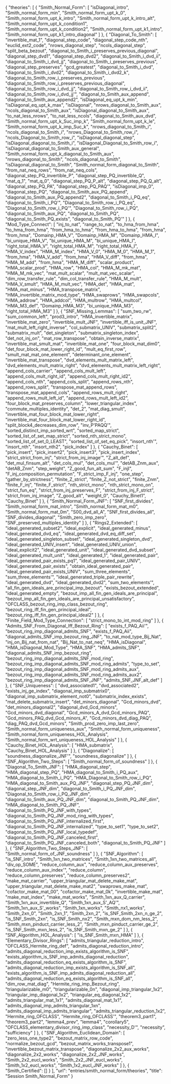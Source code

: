 {
    "theories": [
        {
            "Smith_Normal_Form": [
                "isDiagonal_intro",
                "Smith_normal_form_min",
                "Smith_normal_form_upt_k_0",
                "Smith_normal_form_upt_k_intro",
                "Smith_normal_form_upt_k_intro_alt",
                "Smith_normal_form_upt_k_condition1",
                "Smith_normal_form_upt_k_condition2",
                "Smith_normal_form_upt_k1_intro",
                "Smith_normal_form_upt_k1_intro_diagonal"
            ]
        },
        {
            "Diagonal_To_Smith": [
                "invertible_mat_1",
                "diagonal_step_code",
                "diagonal_step_code_nth",
                "euclid_ext2_code",
                "nrows_diagonal_step",
                "ncols_diagonal_step",
                "split_beta_bezout",
                "diagonal_to_Smith_i_preserves_previous_diagonal",
                "diagonal_step_dvd1",
                "diagonal_step_dvd2",
                "diagonal_to_Smith_i_dvd_ii",
                "diagonal_to_Smith_i_dvd_jj",
                "diagonal_to_Smith_i_preserves_previous",
                "diagonal_step_preserves",
                "gcd_greatest",
                "diagonal_to_Smith_i_dvd",
                "diagonal_to_Smith_i_dvd2",
                "diagonal_to_Smith_i_dvd2_k",
                "diagonal_to_Smith_row_i_preserves_previous",
                "diagonal_to_Smith_row_i_preserves_previous_diagonal",
                "diagonal_to_Smith_row_i_dvd_jj",
                "diagonal_to_Smith_row_i_dvd_ii",
                "diagonal_to_Smith_row_i_dvd_jj'",
                "diagonal_to_Smith_aux_append",
                "diagonal_to_Smith_aux_append2",
                "isDiagonal_eq_upt_k_min",
                "isDiagonal_eq_upt_k_max",
                "isDiagonal",
                "nrows_diagonal_to_Smith_aux",
                "ncols_diagonal_to_Smith_aux",
                "isDiagonal_diagonal_to_Smith_aux",
                "to_nat_less_nrows",
                "to_nat_less_ncols",
                "diagonal_to_Smith_aux_dvd",
                "Smith_normal_form_upt_k_Suc_imp_k",
                "Smith_normal_form_upt_k_le",
                "Smith_normal_form_upt_k_imp_Suc_k",
                "nrows_diagonal_to_Smith_i",
                "ncols_diagonal_to_Smith_i",
                "nrows_Diagonal_to_Smith_row_i",
                "ncols_Diagonal_to_Smith_row_i",
                "isDiagonal_diagonal_step",
                "isDiagonal_diagonal_to_Smith_i",
                "isDiagonal_Diagonal_to_Smith_row_i",
                "isDiagonal_diagonal_to_Smith_aux_general",
                "Smith_normal_form_upt_k_diagonal_to_Smith_aux",
                "nrows_diagonal_to_Smith",
                "ncols_diagonal_to_Smith",
                "isDiagonal_diagonal_to_Smith",
                "Smith_normal_form_diagonal_to_Smith",
                "from_nat_neq_rows",
                "from_nat_neq_cols",
                "diagonal_step_PQ_invertible_P",
                "diagonal_step_PQ_invertible_Q",
                "mat_q_1",
                "mat_q_0",
                "diagonal_step_PQ_P_alt",
                "diagonal_step_PQ_Q_alt",
                "diagonal_step_PQ_PA",
                "diagonal_step_PQ_PAQ'",
                "isDiagonal_imp_0",
                "diagonal_step_PQ",
                "diagonal_to_Smith_aux_PQ_append",
                "diagonal_to_Smith_aux_PQ_append2",
                "diagonal_to_Smith_i_PQ_eq",
                "diagonal_to_Smith_i_PQ'",
                "Diagonal_to_Smith_row_i_PQ_eq",
                "Diagonal_to_Smith_row_i_PQ'",
                "Diagonal_to_Smith_row_i_PQ",
                "diagonal_to_Smith_aux_PQ",
                "diagonal_to_Smith_PQ",
                "diagonal_to_Smith_PQ_exists",
                "diagonal_to_Smith_PQ'"
            ]
        },
        {
            "Mod_Type_Connect": [
                "inj_to_nat",
                "range_to_nat",
                "to_hma_from_hma",
                "to_hma_from_hma",
                "from_hma_to_hma",
                "from_hma_to_hma",
                "from_hma",
                "from_hma",
                "Domainp_HMA_V",
                "Domainp_HMA_M",
                "Domainp_HMA_I",
                "bi_unique_HMA_V",
                "bi_unique_HMA_M",
                "bi_unique_HMA_I",
                "right_total_HMA_V",
                "right_total_HMA_M",
                "right_total_HMA_I",
                "HMA_V_index",
                "HMA_M_index",
                "HMA_V_0",
                "HMA_M_0",
                "HMA_M_1",
                "from_hma",
                "HMA_V_add",
                "from_hma",
                "HMA_V_diff",
                "from_hma",
                "HMA_M_add",
                "from_hma",
                "HMA_M_diff",
                "scalar_product",
                "HMA_scalar_prod",
                "HMA_row",
                "HMA_col",
                "HMA_M_mk_mat",
                "HMA_M_mk_vec",
                "mat_mult_scalar",
                "mult_mat_vec_scalar",
                "dim_row_transfer_rule",
                "dim_col_transfer_rule",
                "HMA_M_mult",
                "HMA_V_smult",
                "HMA_M_mult_vec",
                "HMA_det",
                "HMA_mat",
                "HMA_mat_minus",
                "HMA_transpose_matrix",
                "HMA_invertible_matrix_mod_type",
                "HMA_swaprows",
                "HMA_swapcols",
                "HMA_addrow",
                "HMA_addcol",
                "HMA_multrow",
                "HMA_multcol",
                "HMA_M3_def",
                "Domainp_HMA_M3",
                "bi_unique_HMA_M3",
                "right_total_HMA_M3"
            ]
        },
        {
            "SNF_Missing_Lemmas": [
                "sum_two_rw",
                "sum_common_left",
                "prod3_intro",
                "HMA_invertible_matrix",
                "invertible_mat_zero",
                "invertible_mult_JNF",
                "invertible_iff_is_unit_JNF",
                "mat_mult_left_right_inverse",
                "col_submatrix_UNIV",
                "submatrix_split2",
                "submatrix_mult",
                "det_singleton",
                "submatrix_singleton_index",
                "det_not_inj_on",
                "mat_row_transpose",
                "obtain_inverse_matrix",
                "invertible_mat_smult_mat",
                "invertible_mat_one",
                "four_block_mat_dim0",
                "det_four_block_mat_lower_right_id",
                "mult_eq_first_row",
                "smult_mat_mat_one_element",
                "determinant_one_element",
                "invertible_mat_transpose",
                "dvd_elements_mult_matrix_left",
                "dvd_elements_mult_matrix_right",
                "dvd_elements_mult_matrix_left_right",
                "append_cols_carrier",
                "append_cols_mult_left",
                "append_cols_mult_right_id",
                "append_cols_mult_right_id2",
                "append_cols_nth",
                "append_cols_split",
                "append_rows_nth",
                "append_rows_split",
                "transpose_mat_append_rows",
                "transpose_mat_append_cols",
                "append_rows_mult_right",
                "append_rows_mult_left_id",
                "append_rows_mult_left_id2",
                "four_block_mat_preserves_column",
                "lower_triangular_index",
                "commute_multiples_identity",
                "det_2",
                "mat_diag_smult",
                "invertible_mat_four_block_mat_lower_right",
                "invertible_mat_four_block_mat_lower_right_id",
                "split_block4_decreases_dim_row",
                "inv_P'PAQQ'",
                "sorted_distinct_imp_sorted_wrt",
                "sorted_map_strict",
                "sorted_list_of_set_map_strict",
                "sorted_nth_strict_mono",
                "sorted_list_of_set_0_LEAST",
                "sorted_list_of_set_eq_pick",
                "insort_nth'",
                "insort_nth",
                "insort_nth2",
                "pick_index"
            ]
        },
        {
            "Cauchy_Binet": [
                "pick_insert",
                "pick_insert2",
                "pick_insert3",
                "pick_insert_index",
                "strict_strict_from_inj",
                "strict_from_inj_image'",
                "Z_alt_def",
                "det_mul_finsum_alt",
                "det_cols_mul",
                "det_cols_mul'",
                "detAB_Znm_aux",
                "detAB_Znm",
                "step_weight",
                "Z_good_fun_alt_sum",
                "F_injI",
                "F_inj_composition_permutation",
                "F_strict_imp_F_inj",
                "one_step",
                "gather_by_strictness",
                "finite_Z_strict",
                "finite_Z_not_strict",
                "finite_Znm",
                "finite_F_inj",
                "finite_F_strict",
                "nth_strict_mono",
                "nth_strict_mono_on",
                "strict_fun_eq",
                "strict_from_inj_preserves_F",
                "strict_from_inj_F_strict",
                "strict_from_inj_image",
                "Z_good_alt",
                "weight_0",
                "Cauchy_Binet1",
                "Cauchy_Binet"
            ]
        },
        {
            "Smith_Normal_Form_JNF": [
                "SNF_first_divides",
                "Smith_normal_form_mat_intro",
                "Smith_normal_form_mat_m0",
                "Smith_normal_form_mat_0m",
                "S00_dvd_all_A",
                "SNF_first_divides_all",
                "SNF_divides_diagonal",
                "Smith_zero_imp_zero",
                "SNF_preserved_multiples_identity"
            ]
        },
        {
            "Rings2_Extended": [
                "ideal_generated_subset2",
                "ideal_explicit",
                "ideal_generated_minus",
                "ideal_generated_dvd_eq",
                "ideal_generated_dvd_eq_diff_set",
                "ideal_generated_singleton_subset",
                "ideal_generated_singleton_dvd",
                "ideal_generated_UNIV_insert",
                "ideal_generated_UNIV_union",
                "ideal_explicit2",
                "ideal_generated_unit",
                "ideal_generated_dvd_subset",
                "ideal_generated_mult_unit",
                "ideal_generated_1",
                "ideal_generated_pair",
                "ideal_generated_pair_exists_pq1",
                "ideal_generated_pair_UNIV",
                "ideal_generated_pair_exists",
                "obtain_ideal_generated_pair",
                "ideal_generated_pair_exists_UNIV",
                "sum_three_elements",
                "sum_three_elements'",
                "ideal_generated_triple_pair_rewrite",
                "ideal_generated_dvd",
                "ideal_generated_dvd2",
                "sum_two_elements'",
                "all_fin_gen_ideals_are_principal_imp_bezout",
                "exists_bezout_extended",
                "ideal_generated_empty",
                "bezout_imp_all_fin_gen_ideals_are_principal",
                "bezout_imp_all_fin_gen_ideals_are_principal_unsatisfactory",
                "OFCLASS_bezout_ring_imp_class_bezout_ring",
                "bezout_ring_iff_fin_gen_principal_ideal",
                "bezout_ring_iff_fin_gen_principal_ideal2"
            ]
        },
        {
            "Finite_Field_Mod_Type_Connection": [
                "strict_mono_to_int_mod_ring"
            ]
        },
        {
            "Admits_SNF_From_Diagonal_Iff_Bezout_Ring": [
                "exists_f_PAQ_Aii'",
                "bezout_ring_imp_diagonal_admits_SNF",
                "exists_f_PAQ_Aii",
                "diagonal_admits_SNF_imp_bezout_ring_JNF",
                "to_nat_mod_type_Bij_Nat",
                "inj_on_Bij_nat_from_nat",
                "Bij_Nat_to_nat_neq",
                "HMA_isDiagonal",
                "HMA_isDiagonal_Mod_Type",
                "HMA_SNF",
                "HMA_admits_SNF",
                "diagonal_admits_SNF_imp_bezout_ring",
                "bezout_ring_imp_diagonal_admits_SNF_mod_ring",
                "bezout_ring_imp_diagonal_admits_SNF_mod_ring_admits",
                "type_to_set",
                "bezout_ring_imp_diagonal_admits_SNF_mod_ring_admits_aux",
                "bezout_ring_imp_diagonal_admits_SNF_mod_ring_admits_aux2",
                "bezout_ring_imp_diagonal_admits_SNF_JNF",
                "admits_SNF_JNF_alt_def"
            ]
        },
        {
            "SNF_Uniqueness": [
                "dvd_associated1",
                "dvd_associated2",
                "exists_inj_ge_index",
                "diagonal_imp_submatrix0",
                "diagonal_imp_submatrix_element_not0",
                "submatrix_index_exists",
                "mat_delete_submatrix_insert",
                "det_minors_diagonal",
                "Gcd_minors_dvd",
                "det_minors_diagonal2",
                "diagonal_dvd_Gcd_minors",
                "Gcd_minors_dvd_diagonal",
                "Gcd_minors_A_dvd_Gcd_minors_PAQ",
                "Gcd_minors_PAQ_dvd_Gcd_minors_A",
                "Gcd_minors_dvd_diag_PAQ",
                "diag_PAQ_dvd_Gcd_minors",
                "Smith_prod_zero_imp_last_zero",
                "Smith_normal_form_uniqueness_aux",
                "Smith_normal_form_uniqueness",
                "Smith_normal_form_uniqueness_HOL_Analysis",
                "Smith_normal_form_wrt_uniqueness_HOL_Analysis"
            ]
        },
        {
            "Cauchy_Binet_HOL_Analysis": [
                "HMA_submatrix",
                "Cauchy_Binet_HOL_Analysis"
            ]
        },
        {
            "Diagonalize": [
                "soundness_diagonalize_JNF'",
                "soundness_diagonalize"
            ]
        },
        {
            "SNF_Algorithm_Two_Steps": [
                "Smith_normal_form_of_soundness"
            ]
        },
        {
            "Diagonal_To_Smith_JNF": [
                "HMA_diagonal_step",
                "HMA_diagonal_step_PQ",
                "HMA_diagonal_to_Smith_i_PQ_aux",
                "HMA_diagonal_to_Smith_i_PQ",
                "HMA_Diagonal_to_Smith_row_i_PQ",
                "HMA_diagonal_to_Smith_aux_PQ_JNF",
                "diagonal_step_PQ_JNF_dim",
                "diagonal_step_JNF_dim",
                "diagonal_to_Smith_i_PQ_JNF_dim",
                "Diagonal_to_Smith_row_i_PQ_JNF_dim",
                "diagonal_to_Smith_aux_PQ_JNF_dim",
                "diagonal_to_Smith_PQ_JNF_dim",
                "HMA_diagonal_to_Smith_PQ_JNF",
                "diagonal_to_Smith_PQ_JNF_with_types",
                "diagonal_to_Smith_PQ_JNF_mod_ring_with_types",
                "diagonal_to_Smith_PQ_JNF_internalized_first",
                "diagonal_to_Smith_PQ_JNF_internalized",
                "type_to_set1",
                "type_to_set2",
                "diagonal_to_Smith_PQ_JNF_local_typedef",
                "diagonal_to_Smith_PQ_JNF_canceled_first",
                "diagonal_to_Smith_PQ_JNF_canceled_both",
                "diagonal_to_Smith_PQ_JNF"
            ]
        },
        {
            "SNF_Algorithm_Two_Steps_JNF": [
                "Smith_normal_form_of_JNF_soundness"
            ]
        },
        {
            "SNF_Algorithm": [
                "is_SNF_intro",
                "Smith_1xn_two_matrices",
                "Smith_1xn_two_matrices_all",
                "div_op_SOME",
                "reduce_column_aux",
                "reduce_column_aux_preserves",
                "reduce_column_aux_index'",
                "reduce_column",
                "reduce_column_preserves",
                "reduce_column_preserves2",
                "make_mat_carrier",
                "upper_triangular_mat_delete_make_mat",
                "upper_triangular_mat_delete_make_mat2",
                "swaprows_make_mat",
                "cofactor_make_mat_00",
                "cofactor_make_mat_0k",
                "invertible_make_mat",
                "make_mat_index",
                "make_mat_works",
                "Smith_1xn_aux_Q_carrier",
                "Smith_1xn_aux_invertible_Q",
                "Smith_1xn_aux_S'_AQ'",
                "Smith_1xn_aux_S'_works",
                "Smith_1xn_works",
                "Smith_nx1_works",
                "Smith_2xn_0",
                "Smith_2xn_1",
                "Smith_2xn_2",
                "is_SNF_Smith_2xn_n_ge_2",
                "is_SNF_Smith_2xn",
                "is_SNF_Smith_nx2",
                "Smith_mxn_dom_nm_less_2",
                "Smith_mxn_pinduct_carrier_less_2",
                "Smith_mxn_pinduct_carrier_ge_2",
                "is_SNF_Smith_mxn_less_2",
                "is_SNF_Smith_mxn_ge_2"
            ]
        },
        {
            "SNF_Algorithm_HOL_Analysis": [
                "is_SNF_Smith_mxn_HMA"
            ]
        },
        {
            "Elementary_Divisor_Rings": [
                "admits_triangular_reduction_intro",
                "OFCLASS_Hermite_ring_def",
                "admits_diagonal_reduction_intro",
                "admits_diagonal_reduction_imp_exists_algorithm_is_SNF",
                "exists_algorithm_is_SNF_imp_admits_diagonal_reduction",
                "admits_diagonal_reduction_eq_exists_algorithm_is_SNF",
                "admits_diagonal_reduction_imp_exists_algorithm_is_SNF_all",
                "exists_algorithm_is_SNF_imp_admits_diagonal_reduction_all",
                "admits_diagonal_reduction_eq_exists_algorithm_is_SNF_all",
                "dim_row_mat_diag",
                "Hermite_ring_imp_Bezout_ring",
                "triangularizable_m0",
                "triangularizable_0n",
                "diagonal_imp_triangular_1x2",
                "triangular_imp_diagonal_1x2",
                "triangular_eq_diagonal_1x2",
                "admits_triangular_mat_1x1",
                "admits_diagonal_mat_1x1",
                "admits_diagonal_imp_admits_triangular_1xn",
                "admits_diagonal_imp_admits_triangular",
                "admits_triangular_reduction_1x2",
                "Hermite_ring_OFCLASS",
                "Hermite_ring_OFCLASS'",
                "theorem3_part1",
                "theorem3_part2",
                "lemma4_prev",
                "lemma4",
                "corollary5",
                "OFCLASS_elementary_divisor_ring_imp_class",
                "necessity_D'",
                "necessity",
                "sufficiency"
            ]
        },
        {
            "SNF_Algorithm_Euclidean_Domain": [
                "zero_less_one_type2",
                "bezout_matrix_row_code",
                "normalize_bezout_gcd",
                "bezout_matrix_works_transpose1",
                "invertible_bezout_matrix_transpose",
                "diagonalize_2x2_aux_works",
                "diagonalize_2x2_works",
                "diagonalize_2x2_JNF_works",
                "Smith_2x2_eucl_works",
                "Smith_2x2_JNF_eucl_works",
                "Smith_1x2_eucl_works",
                "Smith_1x2_eucl_JNF_works"
            ]
        },
        {
            "Smith_Certified": []
        }
    ],
    "url": "entries/smith_normal_form/theories",
    "title": "Session Smith_Normal_Form"
}